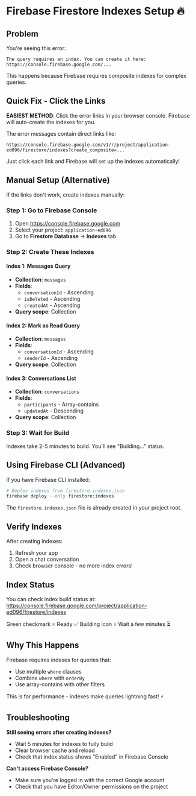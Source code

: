 # Firebase Firestore Indexes Setup 🔥

## Problem
You're seeing this error:
```
The query requires an index. You can create it here: https://console.firebase.google.com/...
```

This happens because Firebase requires composite indexes for complex queries.

## Quick Fix - Click the Links

**EASIEST METHOD**: Click the error links in your browser console. Firebase will auto-create the indexes for you.

The error messages contain direct links like:
```
https://console.firebase.google.com/v1/r/project/application-ed096/firestore/indexes?create_composite=...
```

Just click each link and Firebase will set up the indexes automatically!

## Manual Setup (Alternative)

If the links don't work, create indexes manually:

### Step 1: Go to Firebase Console
1. Open https://console.firebase.google.com
2. Select your project: `application-ed096`
3. Go to **Firestore Database** → **Indexes** tab

### Step 2: Create These Indexes

#### Index 1: Messages Query
- **Collection**: `messages`
- **Fields**:
  - `conversationId` - Ascending
  - `isDeleted` - Ascending  
  - `createdAt` - Ascending
- **Query scope**: Collection

#### Index 2: Mark as Read Query
- **Collection**: `messages`
- **Fields**:
  - `conversationId` - Ascending
  - `senderId` - Ascending
- **Query scope**: Collection

#### Index 3: Conversations List
- **Collection**: `conversations`
- **Fields**:
  - `participants` - Array-contains
  - `updatedAt` - Descending
- **Query scope**: Collection

### Step 3: Wait for Build
Indexes take 2-5 minutes to build. You'll see "Building..." status.

## Using Firebase CLI (Advanced)

If you have Firebase CLI installed:

```bash
# Deploy indexes from firestore.indexes.json
firebase deploy --only firestore:indexes
```

The `firestore.indexes.json` file is already created in your project root.

## Verify Indexes

After creating indexes:
1. Refresh your app
2. Open a chat conversation
3. Check browser console - no more index errors!

## Index Status

You can check index build status at:
https://console.firebase.google.com/project/application-ed096/firestore/indexes

Green checkmark = Ready ✅
Building icon = Wait a few minutes ⏳

## Why This Happens

Firebase requires indexes for queries that:
- Use multiple `where` clauses
- Combine `where` with `orderBy`
- Use array-contains with other filters

This is for performance - indexes make queries lightning fast! ⚡

## Troubleshooting

**Still seeing errors after creating indexes?**
- Wait 5 minutes for indexes to fully build
- Clear browser cache and reload
- Check that index status shows "Enabled" in Firebase Console

**Can't access Firebase Console?**
- Make sure you're logged in with the correct Google account
- Check that you have Editor/Owner permissions on the project
